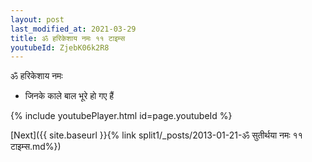 ```yaml
---
layout: post
last_modified_at: 2021-03-29
title: ॐ हरिकेशाय नमः ११ टाइम्स
youtubeId: ZjebK06k2R8
---
```

 
 
 ॐ हरिकेशाय नमः  
 
 -  जिनके काले बाल भूरे हो गए हैं 
 
  
 
  
 
 
 
 
 
 


{% include youtubePlayer.html id=page.youtubeId %}
 
[Next]({{ site.baseurl }}{% link  split1/_posts/2013-01-21-ॐ सुतीर्थया नमः ११ टाइम्स.md%})
 
